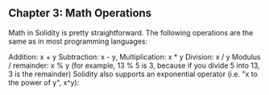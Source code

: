 ## Chapter 3: Math Operations

Math in Solidity is pretty straightforward. The following operations are the same as in most programming languages:

Addition: x + y
Subtraction: x - y,
Multiplication: x \* y
Division: x / y
Modulus / remainder: x % y (for example, 13 % 5 is 3, because if you divide 5 into 13, 3 is the remainder)
Solidity also supports an exponential operator (i.e. "x to the power of y", x^y):
